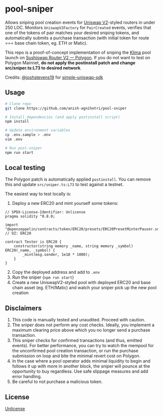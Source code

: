 # pool-sniper

Allows sniping pool creation events for [Uniswap V2](https://uniswap.org/blog/uniswap-v2/)-styled routers in under 250 LOC. Monitors `UniswapV2Factory` for `PairCreated` events, verifies that one of the tokens of pair matches your desired sniping tokens, and automatically submits a purchase transaction (with initial token for route === base chain token, eg. ETH or Matic).

This repo is a proof-of-concept implementation of sniping the [Klima](https://klimadao.finance/) pool launch on [Sushiswap Router V2 — Polygon](https://polygonscan.com/address/0x1b02da8cb0d097eb8d57a175b88c7d8b47997506). If you do not want to test on Polygon Mainnet, **do not apply the postinstall patch and change src/sniper.ts:L73 to desired network**.

Credits: [@joshstevens19](https://github.com/joshstevens19) for [simple-uniswap-sdk](https://github.com/uniswap-integration/simple-uniswap-sdk)

## Usage

```bash
# Clone repo
git clone https://github.com/anish-agnihotri/pool-sniper

# Install dependencies (and apply postinstall script)
npm install

# Update environment variables
cp .env.sample > .env
vim .env

# Run pool-sniper
npm run start
```

## Local testing

The Polygon patch is automatically applied `postinstall`. You can remove this and update `src/sniper.ts:L73` to test against a testnet.

The easiest way to test locally is:

1. Deploy a new ERC20 and mint yourself some tokens:

```solidity
// SPDX-License-Identifier: Unlicense
pragma solidity ^0.8.0;

import "@openzeppelin/contracts/token/ERC20/presets/ERC20PresetMinterPauser.sol"; // OZ: ERC20

contract Tester is ERC20 {
    constructor(string memory _name, string memory _symbol) ERC20(_name, _symbol) {
        _mint(msg.sender, 1e18 * 1000);
    }
}
```

2. Copy the deployed address and add to `.env`
3. Run the sniper (`npm run start`)
4. Create a new UniswapV2-styled pool with deployed ERC20 and base chain asset (eg. ETH/Matic) and watch your sniper pick up the new pool creation

## Disclaimers

1. This code is manually tested and unaudited. Proceed with caution.
2. The sniper does not perform any cost checks. Ideally, you implement a maximum clearing price above which you no longer send a purchase transaction.
3. This sniper checks for confirmed transactions (and thus, emitted events). For better performance, you can try to watch the mempool for the unconfirmed pool creation transaction, or run the purchase submission on loop and bite the minimal revert cost on Polygon.
4. In the case where a pool operator adds minimal liquidity to begin and follows it up with more in another block, the sniper will pounce at the opportunity to buy regardless. Use safe slippage measures and add error handling.
5. Be careful to not purchase a malicious token.

## License

[Unlicense](https://github.com/Anish-Agnihotri/pool-sniper/blob/master/LICENSE)
